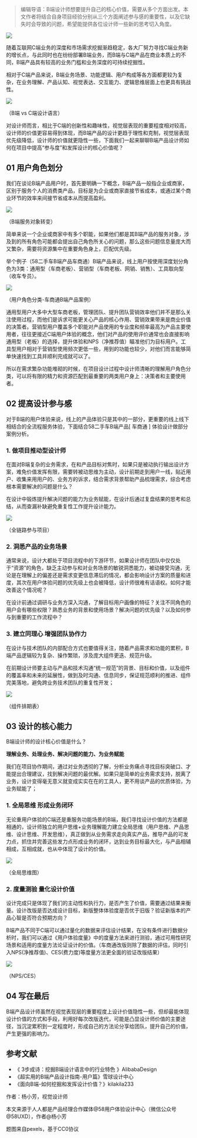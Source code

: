 > 编辑导语：B端设计师想要提升自己的核心价值，需要从多个方面出发。本文作者将结合自身项目经验分别从三个方面阐述参与感的重要性，以及它缺失时会导致的问题，希望能提供各位设计师一些新的思考切入角度。

![](https://cdn.wallleap.cn/img/pic/illustrtion/202211091016243.jpeg)

随着互联网C端业务的深度和市场需求挖掘渐趋稳定，各大厂努力寻找C端业务新的增长点，与此同时也在纷纷部署B端业务，而B端与C端产品在商业本质上的不同，B端产品具有较高的业务门槛和业务深度的可持续挖掘性。

相对于C端产品来说，B端业务场景、功能逻辑、用户构成等各方面都更较为复杂，在业务理解、产品认知、视觉表达、交互能力、逻辑思维层面上也更具有挑战性。

![](https://cdn.wallleap.cn/img/pic/illustrtion/202211091016244.png)

（B端 vs C端设计语言）

对设计师而言，相比于C端的创新性和趣味性，视觉层表现的重要程度相对较高，设计师的价值更容易得到体现，而B端产品的设计更趋于理性和克制，视觉层表现优先级降低，设计师的价值就更隐性一些，下面我们一起来聊聊B端产品设计师如何在项目中提高“参与度”和发挥设计的核心价值呢？

## 01 用户角色划分

我们在谈论B端产品用户时，首先要明确一下概念，B端产品一般指企业或商家，区别于服务个人的消费类产品，目标是为企业或商家直接节省成本，或通过某个商业环节的效率来间接节省成本从而提高盈利。

![](https://cdn.wallleap.cn/img/pic/illustrtion/202211091016245.png)

（B端服务对象转变）

简单来说一个企业或商家中有多个职能，如果他们都是其B端产品的服务对象，涉及到的所有角色可能都会提出自己角色所关心的问题，那么这些问题信息量庞大而又繁杂，需要将资源集中在重要角色身上，匹配优先级。

举个例子（58二手车B端产品车商通）B端产品来说，线上用户按使用深度划分角色为3类：通用型（车商老板）、营销型（车商老板、网销、销售）、工具取向型（收车专员）。

![](https://cdn.wallleap.cn/img/pic/illustrtion/202211091016246.png)

（用户角色分类-车商通B端产品案例）

通用型用户大多中大型车商老板，管理团队、提升团队营销效率他们并不是那么关注使用过程，而他们是诉求可能更关心产品的核心作用、营销效果带来是商业价值的决策者。营销型用户覆盖多个职能对产品使用的专业度和频率最高为产品主要使用者，往往更接近C端用户体验的概念，他们对产品的使用评价通常也会直接影响通用型（老板）的选择，提升体验和NPS（净推荐值）瞄准他们为目标用户。工具型用户相对于营销型使用频次更低一些，用到的功能也较少，对他们而言能够简单快速找到工具并顺利完成就可以了。

所以在需求繁杂功能堆砌的时候，在项目设计过程中设计师清晰的理解用户角色分类，可以将有限的精力和资源匹配到最重要的两类用户身上：决策者和主要使用者。

## 02 提高设计参与感

对于B端的用户体验来说，线上的产品体验只是其中的一部分，更重要的线上线下相结合的全流程服务体验，下面结合58二手车B端产品\[ 车商通 \] 体验设计做部分案例分析。

### 1. 做项目推动型设计师

在面对B端复杂的业务需求，在和产品目标对焦时，如果只是被动执行输出设计方案，难免价值发挥有限，需要转被动思维为主动，设计前期走到用户一线，贴近用户、收集来用用户的、业务方的诉求，结合需求背景帮助产品梳理需求，综合考虑根本需要解决的问题是什么？

在设计中锻炼提升解决问题的能力为业务赋能，在设计后通过复盘结果的思考和总结，从而查漏补缺避免重复性工作提升设计能力。

![](https://cdn.wallleap.cn/img/pic/illustrtion/202211091016247.png)

（全链路参与项目）

### 2. 洞悉产品的业务场景

通常来说，设计大都处于项目流程中的下游环节，如果设计师在团队中仅仅处于“资源”的角色，缺乏主动参与和对业务场景的敏锐洞悉能力，被动接受沟通，无论是在理解上的偏差还是需求变更信息滞后的情况，都会影响设计方案的质量和进度，其次在用户体验问题的优先级上也会被降低，设计师很难有话语权。如何才能改善这个情况呢？

在设计前通过调研与业务方深入沟通，了解目标用户画像的特征？关注不同角色的用户会有哪些权限？熟悉业务的背景和使用场景？解决问题的优先级？以及如何参与到重要的工作流程中？

### 3. 建立同理心 **增强团队协作力**

在设计与技术团队的内部配合方式也要值得关注，随着产品需求和功能的累积，B端产品逻辑较为复杂、操作繁琐，涉及庞大组件更迭、规范升级。

在前期设计师要主动与产品和技术沟通“统一规范”的背景、目标和价值，以及组件的覆盖率和未来的延展性，做到及时沟通、信息同步，保证规范顺利的推进、组件完美落地，避免跨业务技术团队的重复性开发；

![](https://cdn.wallleap.cn/img/pic/illustrtion/202211091016248.png)

（组件排期表）

## 03 设计的核心能力

B端设计师的设计核心价值是什么？

**理解业务、处理业务、解决问题的能力、为业务赋能**

我们在项目协作期间，通过对业务透彻的了解，分析业务痛点寻找目标突破口、才能提出合理建议，找到解决问题的最优解。如果只是简单的业务需求支持，脱离了业务，设计变得毫无意义就变成实实在在的工具人，更不用谈产品的优质体验，为业务赋能了；

### 1. 全局思维 形成业务闭环

无论重用户体验的C端还是重服务功能场景的B端，我们寻找设计价值的方法都是相通的，设计师独立的用户思维+业务理解能力建立全局思维（用户思维、产品思维、设计思维、开发思维），真正做到从业务需求走向真实产品，推导产品的可发力点，抓住并完善这些发力点形成业务的闭环，达到业务目标最大化，与产品相辅相成，互相成就，也从中体现了设计的价值。

![](https://cdn.wallleap.cn/img/pic/illustrtion/202211091016249.png)

（全局思维图）

### 2. 度量测验 量化设计价值

设计完成只是体现了我们的主动性和执行力，是否产生了价值，需要通过结果来衡量。设计改版是否达成设计目标，新版整体体验度是否优于旧版？验证新版本的产品心智是否符合预期方向？

B端产品不同于C端可以通过量化的数据来评估设计结果，在没有条件进行数据分析时，我们可以通过《用户体验度量》中的度量方法来进行测验，通过可用性研究场景和适用的度量方法论证设计的价值。（车商通改版则除了数据的评估，同时引入NPS(净推荐值)、CES(费力度)等度量方法更全面的验证改版结果）

![](https://cdn.wallleap.cn/img/pic/illustrtion/202211091016250.png)

（NPS/CES）

## 04 写在最后

B端产品设计师虽然在视觉表现层的重要程度上设计价值隐性一些，但却最能体现设计价值的方式和手段，利用好每次改版迭代，可能是凸显设计师价值的主要途径，当沉淀累积到一定程度时，形成自己的方法论分享给团队，提升自己的价值，产生更强的影响力。

## 参考文献

-   《 3步成诗：挖掘B端设计语言中的行业特色 》AlibabaDesign
-   《超实用的B端产品设计指南-用户篇》雪球设计中心
-   《面向B端-如何挖掘和发挥设计价值？》kilakila233

作者：杨小芳，视觉设计师

本文来源于人人都是产品经理合作媒体@58用户体验设计中心（微信公众号@58UXD），作者@杨小芳

题图来自pexels，基于CC0协议